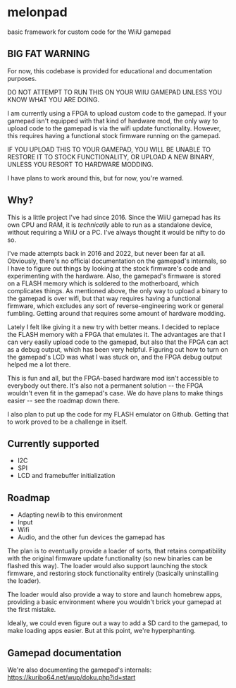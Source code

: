 # melonpad
basic framework for custom code for the WiiU gamepad

## BIG FAT WARNING

For now, this codebase is provided for educational and documentation purposes.

DO NOT ATTEMPT TO RUN THIS ON YOUR WIIU GAMEPAD UNLESS YOU KNOW WHAT YOU ARE DOING.

I am currently using a FPGA to upload custom code to the gamepad. 
If your gamepad isn't equipped with that kind of hardware mod, the only way to upload code to the gamepad is via the wifi
update functionality. However, this requires having a functional stock firmware running on the gamepad.

IF YOU UPLOAD THIS TO YOUR GAMEPAD, YOU WILL BE UNABLE TO RESTORE IT TO STOCK FUNCTIONALITY, OR UPLOAD A NEW BINARY,
UNLESS YOU RESORT TO HARDWARE MODDING.

I have plans to work around this, but for now, you're warned.

## Why?

This is a little project I've had since 2016. Since the WiiU gamepad has its own CPU and RAM, it is _technically_
able to run as a standalone device, without requiring a WiiU or a PC. I've always thought it would be nifty to do so.

I've made attempts back in 2016 and 2022, but never been far at all. Obviously, there's no official documentation
on the gamepad's internals, so I have to figure out things by looking at the stock firmware's code and experimenting
with the hardware. Also, the gamepad's firmware is stored on a FLASH memory which is soldered to the motherboard, which
complicates things. As mentioned above, the only way to upload a binary to the gamepad is over wifi, but that way requires
having a functional firmware, which excludes any sort of reverse-engineering work or general fumbling. Getting around that
requires some amount of hardware modding.

Lately I felt like giving it a new try with better means. I decided to replace the FLASH memory with a FPGA that emulates
it. The advantages are that I can very easily upload code to the gamepad, but also that the FPGA can act as a debug output,
which has been very helpful. Figuring out how to turn on the gamepad's LCD was what I was stuck on, and the FPGA debug output
helped me a lot there.

This is fun and all, but the FPGA-based hardware mod isn't accessible to everybody out there. It's also not a permanent
solution -- the FPGA wouldn't even fit in the gamepad's case. We do have plans to make things easier -- see the roadmap down there.

I also plan to put up the code for my FLASH emulator on Github. Getting that to work proved to be a challenge in itself.

## Currently supported

* I2C
* SPI
* LCD and framebuffer initialization

## Roadmap

* Adapting newlib to this environment
* Input
* Wifi
* Audio, and the other fun devices the gamepad has

The plan is to eventually provide a loader of sorts, that retains compatibility with the original firmware update
functionality (so new binaries can be flashed this way). The loader would also support launching the stock firmware,
and restoring stock functionality entirely (basically uninstalling the loader).

The loader would also provide a way to store and launch homebrew apps, providing a basic environment where you wouldn't
brick your gamepad at the first mistake.

Ideally, we could even figure out a way to add a SD card to the gamepad, to make loading apps easier. But at this point,
we're hyperphanting.

## Gamepad documentation

We're also documenting the gamepad's internals: https://kuribo64.net/wup/doku.php?id=start
